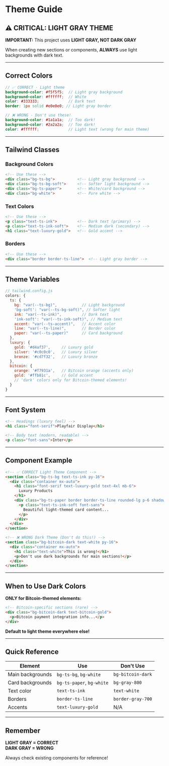 # Theme Guide

## ⚠️ CRITICAL: LIGHT GRAY THEME

**IMPORTANT:** This project uses **LIGHT GRAY, NOT DARK GRAY**

When creating new sections or components, **ALWAYS** use light backgrounds with dark text.

---

## Correct Colors

```scss
// ✅ CORRECT - Light theme
background-color: #f5f5f5;  // Light gray background
background-color: #ffffff;  // White
color: #333333;             // Dark text
border: 1px solid #e0e0e0; // Light gray border

// ❌ WRONG - Don't use these!
background-color: #1a1a1a;  // Too dark!
background-color: #2a2a2a;  // Too dark!
color: #ffffff;             // Light text (wrong for main theme)
```

---

## Tailwind Classes

### Background Colors

```html
<!-- Use these -->
<div class="bg-ts-bg">          <!-- Light gray background -->
<div class="bg-ts-bg-soft">     <!-- Softer light background -->
<div class="bg-ts-paper">       <!-- White/card background -->
<div class="bg-white">          <!-- Pure white -->
```

### Text Colors

```html
<!-- Use these -->
<p class="text-ts-ink">         <!-- Dark text (primary) -->
<p class="text-ts-ink-soft">    <!-- Medium dark (secondary) -->
<h1 class="text-luxury-gold">   <!-- Gold accent -->
```

### Borders

```html
<!-- Use these -->
<div class="border border-ts-line">  <!-- Light gray border -->
```

---

## Theme Variables

```javascript
// tailwind.config.js
colors: {
  ts: {
    bg: "var(--ts-bg)",           // Light background
    'bg-soft': "var(--ts-bg-soft)", // Softer light
    ink: "var(--ts-ink)",         // Dark text
    'ink-soft': "var(--ts-ink-soft)", // Medium text
    accent: "var(--ts-accent)",   // Accent color
    line: "var(--ts-line)",       // Border color
    paper: "var(--ts-paper)"      // Card background
  },
  luxury: {
    gold: '#d4af37',     // Luxury gold
    silver: '#c0c0c0',   // Luxury silver
    bronze: '#cd7f32',   // Luxury bronze
  },
  bitcoin: {
    orange: '#f7931a',   // Bitcoin orange (accents only)
    gold: '#ffb81c',     // Gold accent
    // 'dark' colors only for Bitcoin-themed elements!
  }
}
```

---

## Font System

```html
<!-- Headings (luxury feel) -->
<h1 class="font-serif">Playfair Display</h1>

<!-- Body text (modern, readable) -->
<p class="font-sans">Inter</p>
```

---

## Component Example

```html
<!-- ✅ CORRECT Light Theme Component -->
<section class="bg-ts-bg text-ts-ink py-16">
  <div class="container mx-auto">
    <h1 class="font-serif text-luxury-gold text-4xl mb-6">
      Luxury Products
    </h1>
    <div class="bg-ts-paper border border-ts-line rounded-lg p-6 shadow-soft">
      <p class="text-ts-ink-soft font-sans">
        Beautiful light-themed card content...
      </p>
    </div>
  </div>
</section>
```

```html
<!-- ❌ WRONG Dark Theme (Don't do this!) -->
<section class="bg-bitcoin-dark text-white py-16">
  <div class="container mx-auto">
    <h1 class="text-white">This is wrong!</h1>
    <p>Don't use dark backgrounds for main sections!</p>
  </div>
</section>
```

---

## When to Use Dark Colors

**ONLY for Bitcoin-themed elements:**

```html
<!-- Bitcoin-specific sections (rare) -->
<div class="bg-bitcoin-dark text-bitcoin-gold">
  <p>Bitcoin payment integration info...</p>
</div>
```

**Default to light theme everywhere else!**

---

## Quick Reference

| Element | Use | Don't Use |
|---------|-----|-----------|
| Main backgrounds | `bg-ts-bg`, `bg-white` | `bg-bitcoin-dark` |
| Card backgrounds | `bg-ts-paper`, `bg-white` | `bg-gray-800` |
| Text color | `text-ts-ink` | `text-white` |
| Borders | `border-ts-line` | `border-gray-700` |
| Accents | `text-luxury-gold` | N/A |

---

## Remember

**LIGHT GRAY = CORRECT**  
**DARK GRAY = WRONG**

Always check existing components for reference!
